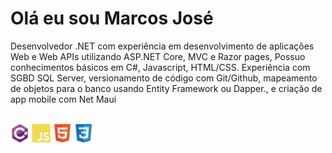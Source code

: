 <h1>Olá eu sou Marcos José</h1>
<p>
  Desenvolvedor .NET com experiência em desenvolvimento de aplicações Web e Web APIs utilizando ASP.NET Core, MVC e Razor pages, Possuo conhecimentos básicos em C#, Javascript, HTML/CSS. Experiência com SGBD SQL Server, versionamento de código com Git/Github, mapeamento de objetos para o banco usando Entity Framework ou Dapper., e criação de app mobile com Net Maui
</p>



<div style="display: inline_block0"><br>
<img align="center" alt"Marcos-Csharp" height="30" width"40" src="https://raw.githubusercontent.com/devicons/devicon/master/icons/csharp/csharp-original.svg" >
  <img align="center" alt"Marcos-JS" height="30" width"40" src="https://raw.githubusercontent.com/devicons/devicon/master/icons/javascript/javascript-plain.svg" >
  <img align="center" alt"Marcos-HTML" height="30" width"40" src="https://raw.githubusercontent.com/devicons/devicon/master/icons/html5/html5-original.svg" >
  <img align="center" alt"Marcos-CSS" height="30" width"40" src="https://raw.githubusercontent.com/devicons/devicon/master/icons/css3/css3-original.svg" >
</div>
